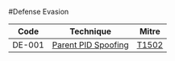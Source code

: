 #Defense Evasion

|Code     |Technique               |Mitre     |
|---------|------------------------|----------|
|DE-001   |[Parent PID Spoofing](https://pentestlab.blog/2020/02/24/parent-pid-spoofing/)|[T1502](https://attack.mitre.org/techniques/T1502/)|
